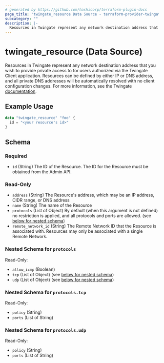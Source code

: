 ```yaml
---
# generated by https://github.com/hashicorp/terraform-plugin-docs
page_title: "twingate_resource Data Source - terraform-provider-twingate"
subcategory: ""
description: |-
  Resources in Twingate represent any network destination address that you wish to provide private access to for users authorized via the Twingate Client application. Resources can be defined by either IP or DNS address, and all private DNS addresses will be automatically resolved with no client configuration changes. For more information, see the Twingate documentation https://docs.twingate.com/docs/resources-and-access-nodes.
---
```


# twingate_resource (Data Source)

Resources in Twingate represent any network destination address that you wish to provide private access to for users authorized via the Twingate Client application. Resources can be defined by either IP or DNS address, and all private DNS addresses will be automatically resolved with no client configuration changes. For more information, see the Twingate [documentation](https://docs.twingate.com/docs/resources-and-access-nodes).

## Example Usage

```terraform
data "twingate_resource" "foo" {
  id = "<your resource's id>"
}
```

<!-- schema generated by tfplugindocs -->
## Schema

### Required

- `id` (String) The ID of the Resource. The ID for the Resource must be obtained from the Admin API.

### Read-Only

- `address` (String) The Resource's address, which may be an IP address, CIDR range, or DNS address
- `name` (String) The name of the Resource
- `protocols` (List of Object) By default (when this argument is not defined) no restriction is applied, and all protocols and ports are allowed. (see [below for nested schema](#nestedatt--protocols))
- `remote_network_id` (String) The Remote Network ID that the Resource is associated with. Resources may only be associated with a single Remote Network.

<a id="nestedatt--protocols"></a>
### Nested Schema for `protocols`

Read-Only:

- `allow_icmp` (Boolean)
- `tcp` (List of Object) (see [below for nested schema](#nestedobjatt--protocols--tcp))
- `udp` (List of Object) (see [below for nested schema](#nestedobjatt--protocols--udp))

<a id="nestedobjatt--protocols--tcp"></a>
### Nested Schema for `protocols.tcp`

Read-Only:

- `policy` (String)
- `ports` (List of String)


<a id="nestedobjatt--protocols--udp"></a>
### Nested Schema for `protocols.udp`

Read-Only:

- `policy` (String)
- `ports` (List of String)


